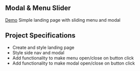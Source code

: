 ## Modal & Menu Slider

[Demo](https://alvar91.github.io/modal-menu-slider-html-css-js/) Simple landing page with sliding menu and modal

## Project Specifications

- Create and style landing page
- Style side nav and modal
- Add functionality to make menu open/close on button click
- Add functionality to make modal open/close on button click
